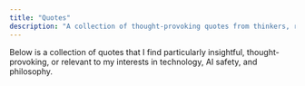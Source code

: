 ```yaml
---
title: "Quotes"
description: "A collection of thought-provoking quotes from thinkers, researchers, and philosophers."
---
```


Below is a collection of quotes that I find particularly insightful, thought-provoking, or relevant to my interests in technology, AI safety, and philosophy.